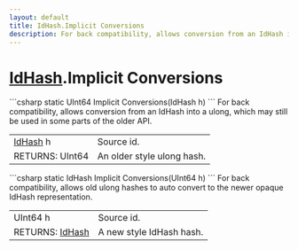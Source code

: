```yaml
---
layout: default
title: IdHash.Implicit Conversions
description: For back compatibility, allows conversion from an IdHash into a ulong, which may still be used in some parts of the older API.
---
```

# [IdHash]({{site.url}}/Pages/StereoKit/IdHash.html).Implicit Conversions

<div class='signature' markdown='1'>
```csharp
static UInt64 Implicit Conversions(IdHash h)
```
For back compatibility, allows conversion from an IdHash
into a ulong, which may still be used in some parts of the older
API.
</div>

|  |  |
|--|--|
|[IdHash]({{site.url}}/Pages/StereoKit/IdHash.html) h|Source id.|
|RETURNS: UInt64|An older style ulong hash.|

<div class='signature' markdown='1'>
```csharp
static IdHash Implicit Conversions(UInt64 h)
```
For back compatibility, allows old ulong hashes to auto
convert to the newer opaque IdHash representation.
</div>

|  |  |
|--|--|
|UInt64 h|Source id.|
|RETURNS: [IdHash]({{site.url}}/Pages/StereoKit/IdHash.html)|A new style IdHash hash.|




